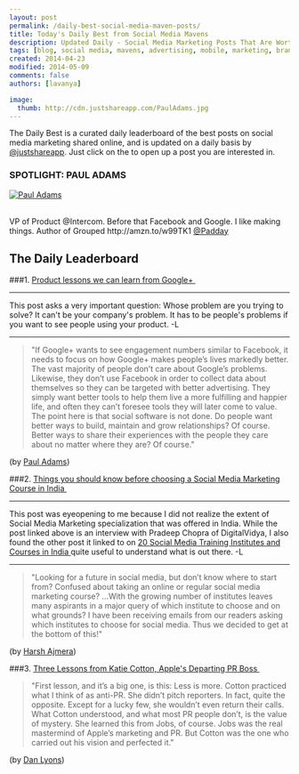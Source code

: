 ```yaml
---
layout: post
permalink: /daily-best-social-media-maven-posts/
title: Today's Daily Best from Social Media Mavens
description: Updated Daily - Social Media Marketing Posts That Are Worth Sharing
tags: [blog, social media, mavens, advertising, mobile, marketing, brands, product, Apple, Google+]
created: 2014-04-23
modified: 2014-05-09
comments: false
authors: [lavanya]

image:
  thumb: http://cdn.justshareapp.com/PaulAdams.jpg
---
```


The Daily Best is a curated daily leaderboard of the best posts on social media marketing shared online, and is updated on a daily basis by [@justshareapp](http://twitter.com/justshareapp). Just click on the <i class="icon-link"></i> to open up a post you are interested in.

<div class="article-author-main border-box">
    <h3>SPOTLIGHT: PAUL ADAMS</h3>
    <a href="https://twitter.com/Padday"><img src="http://cdn.justshareapp.com/PaulAdams.jpg" class="bio-photo large" alt="Paul Adams"></a>
    <br><br>
<p>VP of Product @Intercom. Before that Facebook and Google. I like making things. Author of Grouped http://amzn.to/w99TK1 <a href="https://twitter.com/Padday">@Padday</a> </p>
</div>

## The Daily Leaderboard

###1. [Product lessons we can learn from Google+&nbsp;<i class="icon-link"></i>](http://thenextweb.com/dd/2014/05/08/product-lessons-can-learn-google/)

***
This post asks a very important question: Whose problem are you trying to solve? It can't be your company's problem. It has to be people's problems if you want to see people using your product.
-L
***

>"If Google+ wants to see engagement numbers similar to Facebook, it needs to focus on how Google+ makes people’s lives markedly better. The vast majority of people don’t care about Google’s problems.
Likewise, they don’t use Facebook in order to collect data about themselves so they can be targeted with better advertising. They simply want better tools to help them live a more fulfilling and happier life, and often they can’t foresee tools they will later come to value.
The point here is that social software is not done. Do people want better ways to build, maintain and grow relationships? Of course. Better ways to share their experiences with the people they care about no matter where they are? Of course."

(by [Paul Adams](https://twitter.com/Padday))


###2. [Things you should know before choosing a Social Media Marketing Course in India&nbsp;<i class="icon-link"></i>](http://blog.digitalinsights.in/choosing-social-media-marketing-courses-institutes-india/05194787.html)

***
This post was eyeopening to me because I did not realize the extent of Social Media Marketing specialization that was offered in India. While the post linked above is an interview with Pradeep Chopra of DigitalVidya, I also found the other post it linked to on [20 Social Media Training Institutes and Courses in India ](http://blog.digitalinsights.in/social-media-training-institutes-smm-courses-india/0597887.html) quite useful to understand what is out there.
-L
***

>"Looking for a future in social media, but don’t know where to start from? Confused about taking an online or regular social media marketing course? 
...With the growing number of institutes leaves many aspirants in a major query of which institute to choose and on what grounds? I have been receiving emails from our readers asking which institutes to choose for social media. Thus we decided to get at the bottom of this!"

(by [Harsh Ajmera](https://twitter.com/ajmeraharsh))


###3. [Three Lessons from Katie Cotton, Apple's Departing PR Boss&nbsp;<i class="icon-link"></i>](http://blog.hubspot.com/opinion/katie-cotton-and-the-art-of-anti-pr)
>"First lesson, and it’s a big one, is this: Less is more. Cotton practiced what I think of as anti-PR. She didn’t pitch reporters. In fact, quite the opposite. Except for a lucky few, she wouldn’t even return their calls. 
What Cotton understood, and what most PR people don’t, is the value of mystery. She learned this from Jobs, of course. Jobs was the real mastermind of Apple’s marketing and PR. But Cotton was the one who carried out his vision and perfected it."

(by [Dan Lyons](https://twitter.com/realdanlyons))
